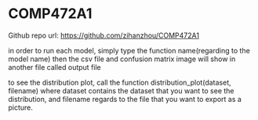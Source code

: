 # COMP472A1
Github repo url: https://github.com/zihanzhou/COMP472A1

in order to run each model, simply type the function name(regarding to the model name)
then the csv file and confusion matrix image will show in another file called output file

to see the distribution plot, call the function distribution_plot(dataset, filename) where dataset contains the dataset that you want to see the distribution, and filename regards to the file that you want to export as a picture.
